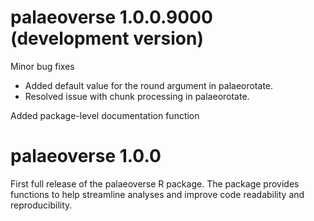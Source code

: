 # palaeoverse 1.0.0.9000 (development version)
Minor bug fixes

* Added default value for the round argument in palaeorotate. 
* Resolved issue with chunk processing in palaeorotate.

Added package-level documentation function

# palaeoverse 1.0.0
First full release of the palaeoverse R package.
The package provides functions to help streamline analyses and improve code readability and reproducibility.
